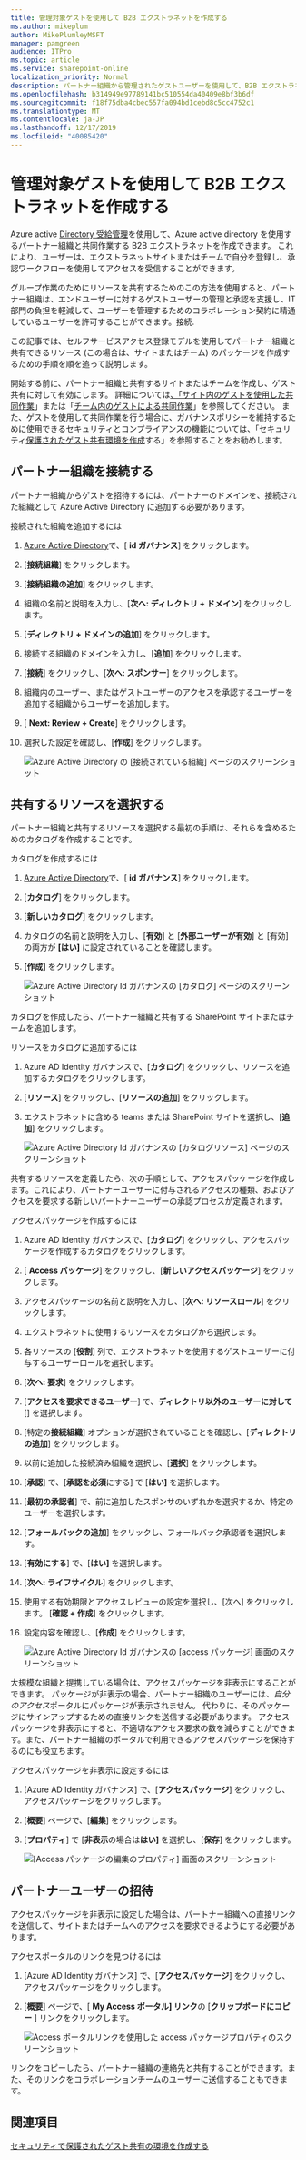 ```yaml
---
title: 管理対象ゲストを使用して B2B エクストラネットを作成する
ms.author: mikeplum
author: MikePlumleyMSFT
manager: pamgreen
audience: ITPro
ms.topic: article
ms.service: sharepoint-online
localization_priority: Normal
description: パートナー組織から管理されたゲストユーザーを使用して、B2B エクストラネットのサイトまたはチームを作成する方法について説明します。
ms.openlocfilehash: b314949e97789141bc510554da40409e8bf3b6df
ms.sourcegitcommit: f18f75dba4cbec557fa094bd1cebd8c5cc4752c1
ms.translationtype: MT
ms.contentlocale: ja-JP
ms.lasthandoff: 12/17/2019
ms.locfileid: "40085420"
---
```

# <a name="create-a-b2b-extranet-with-managed-guests"></a>管理対象ゲストを使用して B2B エクストラネットを作成する

Azure active [Directory 受給管理](https://docs.microsoft.com/azure/active-directory/governance/entitlement-management-overview)を使用して、Azure active directory を使用するパートナー組織と共同作業する B2B エクストラネットを作成できます。 これにより、ユーザーは、エクストラネットサイトまたはチームで自分を登録し、承認ワークフローを使用してアクセスを受信することができます。

グループ作業のためにリソースを共有するためのこの方法を使用すると、パートナー組織は、エンドユーザーに対するゲストユーザーの管理と承認を支援し、IT 部門の負担を軽減して、ユーザーを管理するためのコラボレーション契約に精通しているユーザーを許可することができます。接続.

この記事では、セルフサービスアクセス登録モデルを使用してパートナー組織と共有できるリソース (この場合は、サイトまたはチーム) のパッケージを作成するための手順を順を追って説明します。 

開始する前に、パートナー組織と共有するサイトまたはチームを作成し、ゲスト共有に対して有効にします。 詳細については[、「サイト内のゲストを使用した共同作業](collaborate-in-a-site.md)」または「[チーム内のゲストによる共同作業](collaborate-as-a-team.md)」を参照してください。 また、ゲストを使用して共同作業を行う場合に、ガバナンスポリシーを維持するために使用できるセキュリティとコンプライアンスの機能については、「セキュリティ[保護されたゲスト共有環境を作成](create-a-secure-guest-sharing-environment.md)する」を参照することをお勧めします。

## <a name="connect-the-partner-organization"></a>パートナー組織を接続する

パートナー組織からゲストを招待するには、パートナーのドメインを、接続された組織として Azure Active Directory に追加する必要があります。

接続された組織を追加するには
1. [Azure Active Directory](https://aad.portal.azure.com)で、[ **id ガバナンス**] をクリックします。
2. [**接続組織**] をクリックします。
4. [**接続組織の追加**] をクリックします。
5. 組織の名前と説明を入力し、[**次へ: ディレクトリ + ドメイン**] をクリックします。
6. [**ディレクトリ + ドメインの追加**] をクリックします。
7. 接続する組織のドメインを入力し、[**追加**] をクリックします。
8. [**接続**] をクリックし、[**次へ: スポンサー**] をクリックします。
9. 組織内のユーザー、またはゲストユーザーのアクセスを承認するユーザーを追加する組織からユーザーを追加します。
10. [ **Next: Review + Create**] をクリックします。
11. 選択した設定を確認し、[**作成**] をクリックします。

    ![Azure Active Directory の [接続されている組織] ページのスクリーンショット](media/identity-governance-connected-organizations.png)

## <a name="choose-the-resources-to-share"></a>共有するリソースを選択する

パートナー組織と共有するリソースを選択する最初の手順は、それらを含めるためのカタログを作成することです。

カタログを作成するには
1. [Azure Active Directory](https://aad.portal.azure.com)で、[ **id ガバナンス**] をクリックします。
2. [**カタログ**] をクリックします。
3. [**新しいカタログ**] をクリックします。
4. カタログの名前と説明を入力し、[**有効**] と [**外部ユーザーが有効**] と [有効] の両方が **[はい]** に設定されていることを確認します。
5. **[作成]** をクリックします。

   ![Azure Active Directory Id ガバナンスの [カタログ] ページのスクリーンショット](media/identity-governance-catalogs.png)

カタログを作成したら、パートナー組織と共有する SharePoint サイトまたはチームを追加します。

リソースをカタログに追加するには
1. Azure AD Identity ガバナンスで、[**カタログ**] をクリックし、リソースを追加するカタログをクリックします。
2. [**リソース**] をクリックし、[**リソースの追加**] をクリックします。
3. エクストラネットに含める teams または SharePoint サイトを選択し、[**追加**] をクリックします。

   ![Azure Active Directory Id ガバナンスの [カタログリソース] ページのスクリーンショット](media/identity-governance-catalog-resource.png)

共有するリソースを定義したら、次の手順として、アクセスパッケージを作成します。これにより、パートナーユーザーに付与されるアクセスの種類、およびアクセスを要求する新しいパートナーユーザーの承認プロセスが定義されます。

アクセスパッケージを作成するには
1. Azure AD Identity ガバナンスで、[**カタログ**] をクリックし、アクセスパッケージを作成するカタログをクリックします。
2. [ **Access パッケージ**] をクリックし、[**新しいアクセスパッケージ**] をクリックします。
3. アクセスパッケージの名前と説明を入力し、[**次へ: リソースロール**] をクリックします。
4. エクストラネットに使用するリソースをカタログから選択します。
5. 各リソースの [**役割**] 列で、エクストラネットを使用するゲストユーザーに付与するユーザーロールを選択します。
6. [**次へ: 要求**] をクリックします。
7. [**アクセスを要求できるユーザー**] で、**ディレクトリ以外のユーザーに対して**[] を選択します。
8. [特定の**接続組織**] オプションが選択されていることを確認し、[**ディレクトリの追加**] をクリックします。
9. 以前に追加した接続済み組織を選択し、[**選択**] をクリックします。
10. [**承認**] で、[**承認を必須**にする] で [**はい]** を選択します。
11. [**最初の承認者**] で、前に追加したスポンサのいずれかを選択するか、特定のユーザーを選択します。
12. [**フォールバックの追加**] をクリックし、フォールバック承認者を選択します。
13. [**有効にする**] で、[**はい]** を選択します。
14. [**次へ: ライフサイクル**] をクリックします。
15. 使用する有効期限とアクセスレビューの設定を選択し、[次へ] をクリックします。 [**確認 + 作成**] をクリックします。
16. 設定内容を確認し、[**作成**] をクリックします。

    ![Azure Active Directory Id ガバナンスの [access パッケージ] 画面のスクリーンショット](media/identity-governance-access-packages.png)

大規模な組織と提携している場合は、アクセスパッケージを非表示にすることができます。 パッケージが非表示の場合、パートナー組織のユーザーには、*自分のアクセス*ポータルにパッケージが表示されません。 代わりに、そのパッケージにサインアップするための直接リンクを送信する必要があります。 アクセスパッケージを非表示にすると、不適切なアクセス要求の数を減らすことができます。また、パートナー組織のポータルで利用できるアクセスパッケージを保持するのにも役立ちます。

アクセスパッケージを非表示に設定するには
1. [Azure AD Identity ガバナンス] で、[**アクセスパッケージ**] をクリックし、アクセスパッケージをクリックします。
2. [**概要**] ページで、[**編集**] をクリックします。
3. [**プロパティ**] で [**非表示**の場合は**はい]** を選択し、[**保存**] をクリックします。

   ![[Access パッケージの編集のプロパティ] 画面のスクリーンショット](media/identity-governance-access-package-hidden.png)

## <a name="invite-partner-users"></a>パートナーユーザーの招待

アクセスパッケージを非表示に設定した場合は、パートナー組織への直接リンクを送信して、サイトまたはチームへのアクセスを要求できるようにする必要があります。

アクセスポータルのリンクを見つけるには
1. [Azure AD Identity ガバナンス] で、[**アクセスパッケージ**] をクリックし、アクセスパッケージをクリックします。
2. [**概要**] ページで、[ **My Access ポータル] リンク**の [**クリップボードにコピー** ] リンクをクリックします。

   ![Access ポータルリンクを使用した access パッケージプロパティのスクリーンショット](media/identity-governance-access-portal-link.png)

リンクをコピーしたら、パートナー組織の連絡先と共有することができます。また、そのリンクをコラボレーションチームのユーザーに送信することもできます。

## <a name="see-also"></a>関連項目

[セキュリティで保護されたゲスト共有の環境を作成する](create-a-secure-guest-sharing-environment.md)

